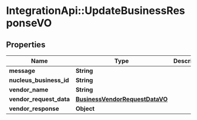 # IntegrationApi::UpdateBusinessResponseVO

## Properties
Name | Type | Description | Notes
------------ | ------------- | ------------- | -------------
**message** | **String** |  | [optional] 
**nucleus_business_id** | **String** |  | [optional] 
**vendor_name** | **String** |  | [optional] 
**vendor_request_data** | [**BusinessVendorRequestDataVO**](BusinessVendorRequestDataVO.md) |  | [optional] 
**vendor_response** | **Object** |  | [optional] 



